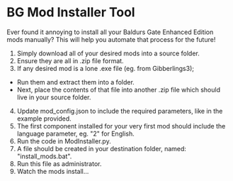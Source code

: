 # BG Mod Installer Tool

Ever found it annoying to install all your Baldurs Gate Enhanced Edition mods manually?
This will help you automate that process for the future!

1. Simply download all of your desired mods into a source folder.
2. Ensure they are all in .zip file format.
3. If any desired mod is a lone .exe file (eg. from Gibberlings3);
- Run them and extract them into a folder.
- Next, place the contents of that file into another .zip file which should live in your source folder.
4. Update mod_config.json to include the required parameters, like in the example provided.
5. The first component installed for your very first mod should include the language parameter, eg. "2" for English. 
6. Run the code in ModInstaller.py.
7. A file should be created in your destination folder, named: "install_mods.bat".
8. Run this file as administrator.
9. Watch the mods install...
